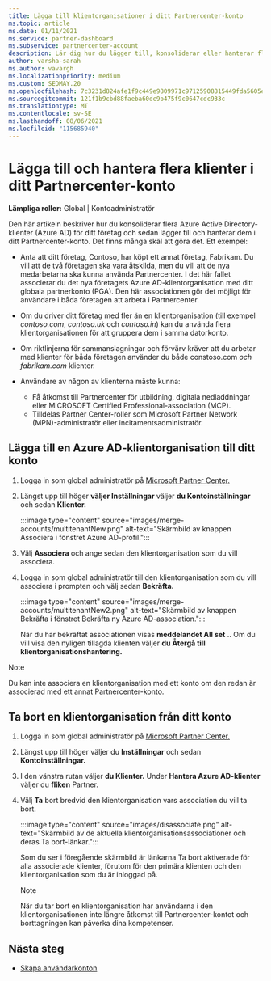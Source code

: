```yaml
---
title: Lägga till klientorganisationer i ditt Partnercenter-konto
ms.topic: article
ms.date: 01/11/2021
ms.service: partner-dashboard
ms.subservice: partnercenter-account
description: Lär dig hur du lägger till, konsoliderar eller hanterar flera Azure AD-klienter i ditt Partnercenter-konto och lär dig varför du kanske vill göra det.
author: varsha-sarah
ms.author: vavargh
ms.localizationpriority: medium
ms.custom: SEOMAY.20
ms.openlocfilehash: 7c3231d824afe1f9c449e9809971c97125908815449fda5605e64655d88c1b03
ms.sourcegitcommit: 121f1b9cbd88faeba60dc9b475f9c0647cdc933c
ms.translationtype: MT
ms.contentlocale: sv-SE
ms.lasthandoff: 08/06/2021
ms.locfileid: "115685940"
---
```

# <a name="add-and-manage-multiple-tenants-in-your-partner-center-account"></a>Lägga till och hantera flera klienter i ditt Partnercenter-konto


**Lämpliga roller:** Global | Kontoadministratör

Den här artikeln beskriver hur du konsoliderar flera Azure Active Directory-klienter (Azure AD) för ditt företag och sedan lägger till och hanterar dem i ditt Partnercenter-konto. Det finns många skäl att göra det. Ett exempel:

- Anta att ditt företag, Contoso, har köpt ett annat företag, Fabrikam. Du vill att de två företagen ska vara åtskilda, men du vill att de nya medarbetarna ska kunna använda Partnercenter. I det här fallet associerar du det nya företagets Azure AD-klientorganisation med ditt globala partnerkonto (PGA). Den här associationen gör det möjligt för användare i båda företagen att arbeta i Partnercenter.

- Om du driver ditt företag med fler än en klientorganisation (till exempel *contoso.com*, *contoso.uk* och *contoso.in*) kan du använda flera klientorganisationen för att gruppera dem i samma datorkonto.

- Om riktlinjerna för sammanslagningar och förvärv kräver att du arbetar med klienter för båda företagen använder du både constoso.com *och* *fabrikam.com* klienter.

- Användare av någon av klienterna måste kunna:
    * Få åtkomst till Partnercenter för utbildning, digitala nedladdningar eller MICROSOFT Certified Professional-association (MCP).
    * Tilldelas Partner Center-roller som Microsoft Partner Network (MPN)-administratör eller incitamentsadministratör.

## <a name="add-an-azure-ad-tenant-to-your-account"></a>Lägga till en Azure AD-klientorganisation till ditt konto

1. Logga in som global administratör på [Microsoft Partner Center.](https://partner.microsoft.com/dashboard)

1. Längst upp till höger **väljer Inställningar** väljer **du Kontoinställningar** och sedan **Klienter.**
 
   :::image type="content" source="images/merge-accounts/multitenantNew.png" alt-text="Skärmbild av knappen Associera i fönstret Azure AD-profil."::: 

1. Välj **Associera** och ange sedan den klientorganisation som du vill associera.

1. Logga in som global administratör till den klientorganisation som du vill associera i prompten och välj sedan **Bekräfta.** 

   :::image type="content" source="images/merge-accounts/multitenantNew2.png" alt-text="Skärmbild av knappen Bekräfta i fönstret Bekräfta ny Azure AD-association."::: 

   När du har bekräftat associationen visas **meddelandet All set** .. Om du vill visa den nyligen tillagda klienten väljer **du Återgå till klientorganisationshantering.** 
 
>[!NOTE]
>Du kan inte associera en klientorganisation med ett konto om den redan är associerad med ett annat Partnercenter-konto.


## <a name="remove-a-tenant-from-your-account"></a>Ta bort en klientorganisation från ditt konto
 
1. Logga in som global administratör på [Microsoft Partner Center.](https://partner.microsoft.com/dashboard)

1. Längst upp till höger väljer du **Inställningar** och sedan **Kontoinställningar.**

1. I den vänstra rutan väljer **du Klienter.** Under **Hantera Azure AD-klienter** väljer du **fliken** Partner.
 
1. Välj **Ta** bort bredvid den klientorganisation vars association du vill ta bort.

   :::image type="content" source="images/disassociate.png" alt-text="Skärmbild av de aktuella klientorganisationsassociationer och deras Ta bort-länkar.":::

   Som du ser i föregående  skärmbild är länkarna Ta bort aktiverade för alla associerade klienter, förutom för den primära klienten och den klientorganisation som du är inloggad på. 

   > [!NOTE]   
   > När du tar bort en klientorganisation har användarna i den klientorganisationen inte längre åtkomst till Partnercenter-kontot och borttagningen kan påverka dina kompetenser. 

## <a name="next-steps"></a>Nästa steg

- [Skapa användarkonton](create-user-accounts-and-set-permissions.md)






